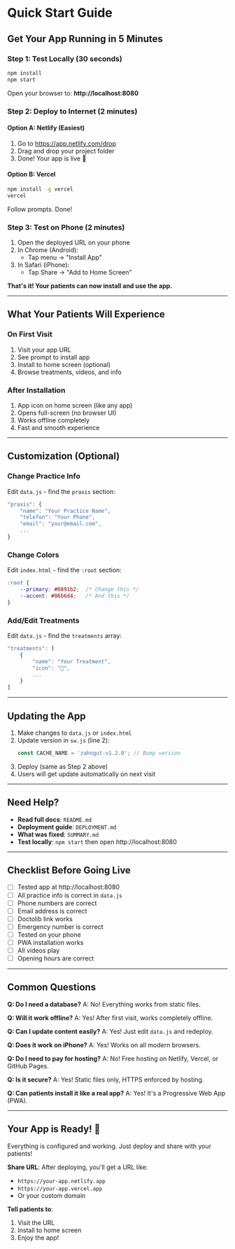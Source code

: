 # Quick Start Guide

## Get Your App Running in 5 Minutes

### Step 1: Test Locally (30 seconds)

```bash
npm install
npm start
```

Open your browser to: **http://localhost:8080**

### Step 2: Deploy to Internet (2 minutes)

#### Option A: Netlify (Easiest)
1. Go to https://app.netlify.com/drop
2. Drag and drop your project folder
3. Done! Your app is live 🎉

#### Option B: Vercel
```bash
npm install -g vercel
vercel
```
Follow prompts. Done!

### Step 3: Test on Phone (2 minutes)

1. Open the deployed URL on your phone
2. In Chrome (Android):
   - Tap menu → "Install App"
3. In Safari (iPhone):
   - Tap Share → "Add to Home Screen"

**That's it! Your patients can now install and use the app.**

---

## What Your Patients Will Experience

### On First Visit
1. Visit your app URL
2. See prompt to install app
3. Install to home screen (optional)
4. Browse treatments, videos, and info

### After Installation
1. App icon on home screen (like any app)
2. Opens full-screen (no browser UI)
3. Works offline completely
4. Fast and smooth experience

---

## Customization (Optional)

### Change Practice Info
Edit `data.js` - find the `praxis` section:
```javascript
"praxis": {
    "name": "Your Practice Name",
    "telefon": "Your Phone",
    "email": "your@email.com",
    ...
}
```

### Change Colors
Edit `index.html` - find the `:root` section:
```css
:root {
    --primary: #0891b2;  /* Change this */
    --accent: #06b6d4;   /* And this */
}
```

### Add/Edit Treatments
Edit `data.js` - find the `treatments` array:
```javascript
"treatments": [
    {
        "name": "Your Treatment",
        "icon": "🦷",
        ...
    }
]
```

---

## Updating the App

1. Make changes to `data.js` or `index.html`
2. Update version in `sw.js` (line 2):
   ```javascript
   const CACHE_NAME = 'zahngut-v1.2.0'; // Bump version
   ```
3. Deploy (same as Step 2 above)
4. Users will get update automatically on next visit

---

## Need Help?

- **Read full docs**: `README.md`
- **Deployment guide**: `DEPLOYMENT.md`
- **What was fixed**: `SUMMARY.md`
- **Test locally**: `npm start` then open http://localhost:8080

---

## Checklist Before Going Live

- [ ] Tested app at http://localhost:8080
- [ ] All practice info is correct in `data.js`
- [ ] Phone numbers are correct
- [ ] Email address is correct
- [ ] Doctolib link works
- [ ] Emergency number is correct
- [ ] Tested on your phone
- [ ] PWA installation works
- [ ] All videos play
- [ ] Opening hours are correct

---

## Common Questions

**Q: Do I need a database?**
A: No! Everything works from static files.

**Q: Will it work offline?**
A: Yes! After first visit, works completely offline.

**Q: Can I update content easily?**
A: Yes! Just edit `data.js` and redeploy.

**Q: Does it work on iPhone?**
A: Yes! Works on all modern browsers.

**Q: Do I need to pay for hosting?**
A: No! Free hosting on Netlify, Vercel, or GitHub Pages.

**Q: Is it secure?**
A: Yes! Static files only, HTTPS enforced by hosting.

**Q: Can patients install it like a real app?**
A: Yes! It's a Progressive Web App (PWA).

---

## Your App is Ready! 🚀

Everything is configured and working. Just deploy and share with your patients!

**Share URL**: After deploying, you'll get a URL like:
- `https://your-app.netlify.app`
- `https://your-app.vercel.app`
- Or your custom domain

**Tell patients to**:
1. Visit the URL
2. Install to home screen
3. Enjoy the app!
